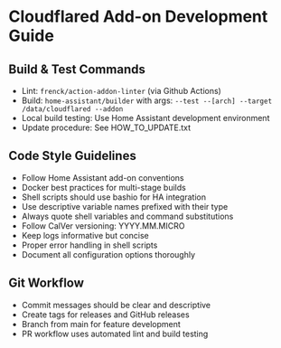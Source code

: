 # Cloudflared Add-on Development Guide

## Build & Test Commands
- Lint: `frenck/action-addon-linter` (via Github Actions)
- Build: `home-assistant/builder` with args: `--test --[arch] --target /data/cloudflared --addon`
- Local build testing: Use Home Assistant development environment
- Update procedure: See HOW_TO_UPDATE.txt

## Code Style Guidelines
- Follow Home Assistant add-on conventions
- Docker best practices for multi-stage builds
- Shell scripts should use bashio for HA integration
- Use descriptive variable names prefixed with their type
- Always quote shell variables and command substitutions
- Follow CalVer versioning: YYYY.MM.MICRO
- Keep logs informative but concise
- Proper error handling in shell scripts
- Document all configuration options thoroughly

## Git Workflow
- Commit messages should be clear and descriptive
- Create tags for releases and GitHub releases
- Branch from main for feature development
- PR workflow uses automated lint and build testing